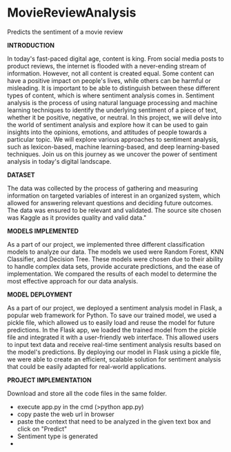 # MovieReviewAnalysis
Predicts the sentiment of a movie review

**INTRODUCTION**

In today's fast-paced digital age, content is king. From social media posts to product reviews, the internet is flooded with a never-ending stream of information. However, not all content is created equal. Some content can have a positive impact on people's lives, while others can be harmful or misleading. It is important to be able to distinguish between these different types of content, which is where sentiment analysis comes in. Sentiment analysis is the process of using natural language processing and machine learning techniques to identify the underlying sentiment of a piece of text, whether it be positive, negative, or neutral. In this project, we will delve into the world of sentiment analysis and explore how it can be used to gain insights into the opinions, emotions, and attitudes of people towards a particular topic. We will explore various approaches to sentiment analysis, such as lexicon-based, machine learning-based, and deep learning-based techniques. Join us on this journey as we uncover the power of sentiment analysis in today's digital landscape.

**DATASET**

The data was collected by the process of gathering and measuring information on targeted variables of interest in an organized system, which allowed for answering relevant questions and deciding future outcomes. The data was ensured to be relevant and validated. The source site chosen was Kaggle as it provides quality and valid data."

**MODELS IMPLEMENTED**

As a part of our project, we implemented three different classification models to analyze our data. The models we used were Random Forest, KNN Classifier, and Decision Tree. These models were chosen due to their ability to handle complex data sets, provide accurate predictions, and the ease of implementation. We compared the results of each model to determine the most effective approach for our data analysis.

**MODEL DEPLOYMENT**

As a part of our project, we deployed a sentiment analysis model in Flask, a popular web framework for Python. To save our trained model, we used a pickle file, which allowed us to easily load and reuse the model for future predictions. In the Flask app, we loaded the trained model from the pickle file and integrated it with a user-friendly web interface. This allowed users to input text data and receive real-time sentiment analysis results based on the model's predictions. By deploying our model in Flask using a pickle file, we were able to create an efficient, scalable solution for sentiment analysis that could be easily adapted for real-world applications.

**PROJECT IMPLEMENTATION**

Download and store all the code files in the same folder.
 - execute app.py in the cmd (>python app.py)
 - copy paste the web url in browser
 - paste the context that need to be analyzed in the given text box and click on "Predict"
 - Sentiment type is generated
 - 


